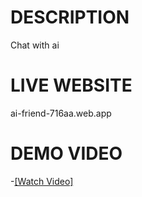 # DESCRIPTION

Chat with ai  

# LIVE WEBSITE

ai-friend-716aa.web.app

# DEMO VIDEO


 -[[Watch Video]](https://www.veed.io/view/3bb43f81-e66e-45dd-8ba5-200850cca950)
